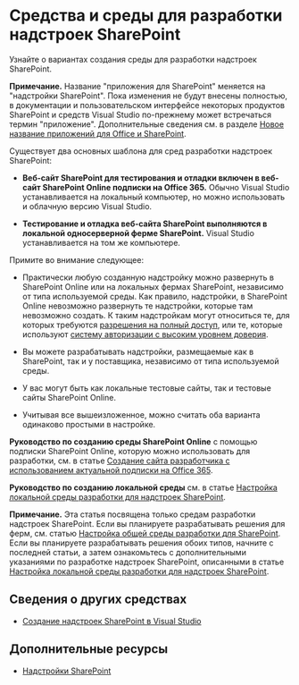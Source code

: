 
# <a name="tools-and-environments-for-developing-sharepoint-add-ins"></a>Средства и среды для разработки надстроек SharePoint
Узнайте о вариантах создания среды для разработки надстроек SharePoint.
 

 **Примечание.** Название "приложения для SharePoint" меняется на "надстройки SharePoint". Пока изменения не будут внесены полностью, в документации и пользовательском интерфейсе некоторых продуктов SharePoint и средств Visual Studio по-прежнему может встречаться термин "приложение". Дополнительные сведения см. в разделе [Новое название приложений для Office и SharePoint](new-name-for-apps-for-sharepoint#bk_newname).
 

Существует два основных шаблона для сред разработки надстроек SharePoint:
 

-  **Веб-сайт SharePoint для тестирования и отладки включен в веб-сайт SharePoint Online подписки на Office 365.** Обычно Visual Studio устанавливается на локальный компьютер, но можно использовать и облачную версию Visual Studio.
    
 
-  **Тестирование и отладка веб-сайта SharePoint выполняются в локальной односерверной ферме SharePoint.** Visual Studio устанавливается на том же компьютере.
    
 
Примите во внимание следующее:
 

- Практически любую созданную надстройку можно развернуть в SharePoint Online или на локальных фермах SharePoint, независимо от типа используемой среды. Как правило, надстройки, в SharePoint Online невозможно развернуть те надстройки, которые там невозможно создать. К таким надстройкам могут относиться те, для которых требуются  [разрешения на полный доступ](add-in-permissions-in-sharepoint-2013), или те, которые используют  [систему авторизации с высоким уровнем доверия](creating-sharepoint-add-ins-that-use-high-trust-authorization).
    
 
- Вы можете разрабатывать надстройки, размещаемые как в SharePoint, так и у поставщика, независимо от типа используемой среды.
    
 
- У вас могут быть как локальные тестовые сайты, так и тестовые сайты SharePoint Online.
    
 
- Учитывая все вышеизложенное, можно считать оба варианта одинаково простыми в настройке.
    
 
 **Руководство по созданию среды SharePoint Online** с помощью подписки SharePoint Online, которую можно использовать для разработки, см. в статье [Создание сайта разработчика с использованием актуальной подписки на Office 365](create-a-developer-site-on-an-existing-office-365-subscription).
 
 **Руководство по созданию локальной среды** см. в статье [Настройка локальной среды разработки для надстроек SharePoint](set-up-an-on-premises-development-environment-for-sharepoint-add-ins).
 

 **Примечание.** Эта статья посвящена только средам разработки надстроек SharePoint. Если вы планируете разрабатывать решения для ферм, см. статью [Настройка общей среды разработки для SharePoint](http://msdn.microsoft.com/library/08e4e4e1-d960-43fa-85df-f3c279ed6927%28Office.15%29.aspx). Если вы планируете разрабатывать решения обоих типов, начните с последней статьи, а затем ознакомьтесь с дополнительными указаниями по разработке надстроек SharePoint, описанными в статье [Настройка локальной среды разработки для надстроек SharePoint](set-up-an-on-premises-development-environment-for-sharepoint-add-ins).
 


## <a name="other-tooling-information"></a>Сведения о других средствах

 
-  [Создание надстроек SharePoint в Visual Studio](create-sharepoint-add-ins-in-visual-studio)
    
 

## <a name="additional-resources"></a>Дополнительные ресурсы
<a name="bk_addresources"> </a>


-  [Надстройки SharePoint](sharepoint-add-ins)
    
 

